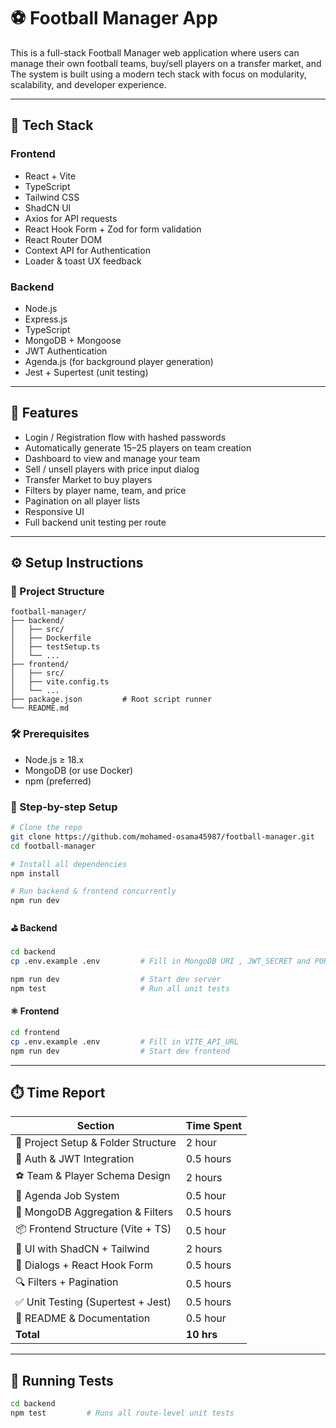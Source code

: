 # ⚽ Football Manager App

This is a full-stack Football Manager web application where users can manage their own football teams, buy/sell players on a transfer market, and The system is built using a modern tech stack with focus on modularity, scalability, and developer experience.

---

## 🚀 Tech Stack

### Frontend

- React + Vite
- TypeScript
- Tailwind CSS
- ShadCN UI
- Axios for API requests
- React Hook Form + Zod for form validation
- React Router DOM
- Context API for Authentication
- Loader & toast UX feedback

### Backend

- Node.js
- Express.js
- TypeScript
- MongoDB + Mongoose
- JWT Authentication
- Agenda.js (for background player generation)
- Jest + Supertest (unit testing)

---

## 🧩 Features

- Login / Registration flow with hashed passwords
- Automatically generate 15–25 players on team creation
- Dashboard to view and manage your team
- Sell / unsell players with price input dialog
- Transfer Market to buy players
- Filters by player name, team, and price
- Pagination on all player lists
- Responsive UI
- Full backend unit testing per route

---

## ⚙️ Setup Instructions

### 📁 Project Structure

```
football-manager/
├── backend/
│   ├── src/
│   ├── Dockerfile
│   ├── testSetup.ts
│   └── ...
├── frontend/
│   ├── src/
│   ├── vite.config.ts
│   └── ...
├── package.json         # Root script runner
└── README.md
```

### 🛠 Prerequisites

- Node.js ≥ 18.x
- MongoDB (or use Docker)
- npm (preferred)

### 🔧 Step-by-step Setup

```bash
# Clone the repo
git clone https://github.com/mohamed-osama45987/football-manager.git
cd football-manager

# Install all dependencies
npm install

# Run backend & frontend concurrently
npm run dev
```

#### ⛳ Backend

```bash
cd backend
cp .env.example .env         # Fill in MongoDB URI , JWT_SECRET and PORT

npm run dev                  # Start dev server
npm test                     # Run all unit tests
```

#### ⚛️ Frontend

```bash
cd frontend
cp .env.example .env         # Fill in VITE_API_URL
npm run dev                  # Start dev frontend
```

---

## ⏱️ Time Report

| Section                             | Time Spent |
| ----------------------------------- | ---------- |
| 🔧 Project Setup & Folder Structure | 2 hour     |
| 🔐 Auth & JWT Integration           | 0.5 hours  |
| ⚽ Team & Player Schema Design      | 2 hours    |
| 🔄 Agenda Job System                | 0.5 hour   |
| 💾 MongoDB Aggregation & Filters    | 0.5 hours  |
| 📦 Frontend Structure (Vite + TS)   | 0.5 hour   |
| 🎨 UI with ShadCN + Tailwind        | 2 hours    |
| 💬 Dialogs + React Hook Form        | 0.5 hours  |
| 🔍 Filters + Pagination             | 0.5 hours  |
| ✅ Unit Testing (Supertest + Jest)  | 0.5 hours  |
| 📄 README & Documentation           | 0.5 hour   |
| **Total**                           | **10 hrs** |

---

## 🧪 Running Tests

```bash
cd backend
npm test         # Runs all route-level unit tests

```
